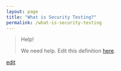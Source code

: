 ```yaml
---
layout: page
title: "What is Security Testing?"
permalink: /what-is-security-testing
---
```


> Help! 
> 
> We need help. Edit this definition <a href="https://github.com/and-digital/tech-definitions/blog/master/definitions/testing/security-testing.md">here</a>.

<p class="edit-term"><a href="https://github.com/and-digital/tech-definitions/blog/master/definitions/testing/security-testing.md">edit</a></p>
